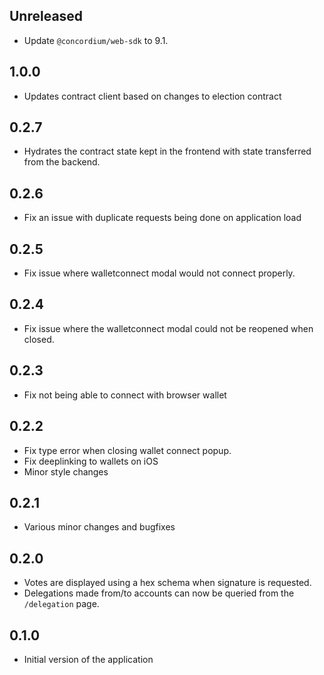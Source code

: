 ## Unreleased

- Update `@concordium/web-sdk` to 9.1.

## 1.0.0

- Updates contract client based on changes to election contract

## 0.2.7

- Hydrates the contract state kept in the frontend with state transferred from the backend.

## 0.2.6

- Fix an issue with duplicate requests being done on application load

## 0.2.5

- Fix issue where walletconnect modal would not connect properly.

## 0.2.4

- Fix issue where the walletconnect modal could not be reopened when closed.

## 0.2.3

- Fix not being able to connect with browser wallet

## 0.2.2

- Fix type error when closing wallet connect popup.
- Fix deeplinking to wallets on iOS
- Minor style changes

## 0.2.1

- Various minor changes and bugfixes

## 0.2.0

- Votes are displayed using a hex schema when signature is requested.
- Delegations made from/to accounts can now be queried from the `/delegation` page.

## 0.1.0

- Initial version of the application
